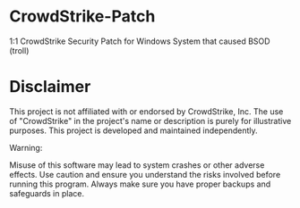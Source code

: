 # CrowdStrike-Patch
1:1 CrowdStrike Security Patch for Windows System that caused BSOD (troll)

# Disclaimer
This project is not affiliated with or endorsed by CrowdStrike, Inc. The use of "CrowdStrike" in the project's name or description is purely for illustrative purposes. This project is developed and maintained independently.

Warning:

Misuse of this software may lead to system crashes or other adverse effects. Use caution and ensure you understand the risks involved before running this program. Always make sure you have proper backups and safeguards in place.

